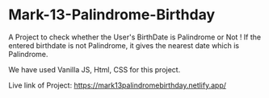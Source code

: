 # Mark-13-Palindrome-Birthday
A Project to check whether the User's BirthDate is Palindrome or Not ! If the entered birthdate is not Palindrome, it gives the nearest date which is Palindrome.

We have used Vanilla JS, Html, CSS for this project.

Live link of Project: https://mark13palindromebirthday.netlify.app/
